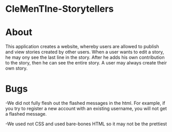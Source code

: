 # CleMenTIne-Storytellers

# About
This application creates a website, whereby users are allowed to publish and view stories created by other users. When a user wants to edit a story, he may ony see the last line in the story. After he adds his own contribution to the story, then he can see the entire story. A user may always create their own story. 

# Bugs
-We did not fully flesh out the flashed messages in the html. For example, if you try to register a new account with an existing username, you will not get a flashed message.

-We used not CSS and used bare-bones HTML so it may not be the prettiest

